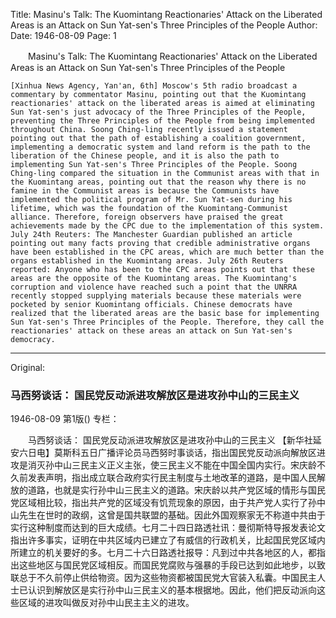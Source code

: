 Title: Masinu's Talk: The Kuomintang Reactionaries' Attack on the Liberated Areas is an Attack on Sun Yat-sen's Three Principles of the People
Author:
Date: 1946-08-09
Page: 1

　　Masinu's Talk:
    The Kuomintang Reactionaries' Attack on the Liberated Areas is an Attack on Sun Yat-sen's Three Principles of the People

    [Xinhua News Agency, Yan'an, 6th] Moscow's 5th radio broadcast a commentary by commentator Masinu, pointing out that the Kuomintang reactionaries' attack on the liberated areas is aimed at eliminating Sun Yat-sen's just advocacy of the Three Principles of the People, preventing the Three Principles of the People from being implemented throughout China. Soong Ching-ling recently issued a statement pointing out that the path of establishing a coalition government, implementing a democratic system and land reform is the path to the liberation of the Chinese people, and it is also the path to implementing Sun Yat-sen's Three Principles of the People. Soong Ching-ling compared the situation in the Communist areas with that in the Kuomintang areas, pointing out that the reason why there is no famine in the Communist areas is because the Communists have implemented the political program of Mr. Sun Yat-sen during his lifetime, which was the foundation of the Kuomintang-Communist alliance. Therefore, foreign observers have praised the great achievements made by the CPC due to the implementation of this system. July 24th Reuters: The Manchester Guardian published an article pointing out many facts proving that credible administrative organs have been established in the CPC areas, which are much better than the organs established in the Kuomintang areas. July 26th Reuters reported: Anyone who has been to the CPC areas points out that these areas are the opposite of the Kuomintang areas. The Kuomintang's corruption and violence have reached such a point that the UNRRA recently stopped supplying materials because these materials were pocketed by senior Kuomintang officials. Chinese democrats have realized that the liberated areas are the basic base for implementing Sun Yat-sen's Three Principles of the People. Therefore, they call the reactionaries' attack on these areas an attack on Sun Yat-sen's democracy.



<hr /> 

Original: 


### 马西努谈话：  国民党反动派进攻解放区是进攻孙中山的三民主义

1946-08-09
第1版()
专栏：

　　马西努谈话：
    国民党反动派进攻解放区是进攻孙中山的三民主义
    【新华社延安六日电】莫斯科五日广播评论员马西努时事谈话，指出国民党反动派向解放区进攻是消灭孙中山三民主义正义主张，使三民主义不能在中国全国内实行。宋庆龄不久前发表声明，指出成立联合政府实行民主制度与土地改革的道路，是中国人民解放的道路，也就是实行孙中山三民主义的道路。宋庆龄以共产党区域的情形与国民党区域相比较，指出共产党的区域没有饥荒现象的原因，由于共产党人实行了孙中山先生在世时的政纲，这曾是国共联盟的基础。因此外国观察家无不称道中共由于实行这种制度而达到的巨大成绩。七月二十四日路透社讯：曼彻斯特导报发表论文指出许多事实，证明在中共区域内已建立了有威信的行政机关，比起国民党区域内所建立的机关要好的多。七月二十六日路透社报导：凡到过中共各地区的人，都指出这些地区与国民党区域相反。而国民党腐败与强暴的手段已达到如此地步，以致联总于不久前停止供给物资。因为这些物资都被国民党大官装入私囊。中国民主人士已认识到解放区是实行孙中山三民主义的基本根据地。因此，他们把反动派向这些区域的进攻叫做反对孙中山民主主义的进攻。
